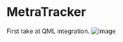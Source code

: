 # MetraTracker
First take at QML integration. 
![image](https://github.com/user-attachments/assets/2dddc3f7-a694-488d-bcf3-8488c0fbeb10)


